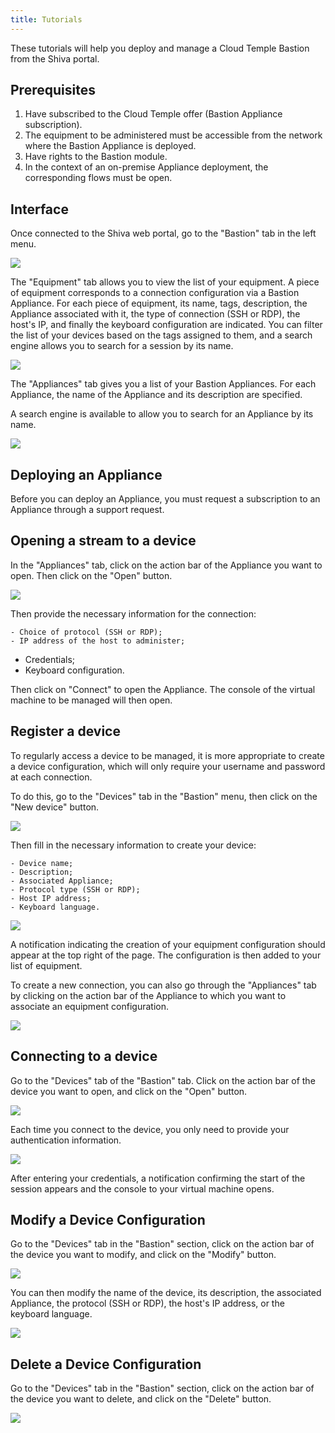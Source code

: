 ```yaml
---
title: Tutorials
---
```


These tutorials will help you deploy and manage a Cloud Temple Bastion from the Shiva portal.

## Prerequisites

1. Have subscribed to the Cloud Temple offer (Bastion Appliance subscription).
2. The equipment to be administered must be accessible from the network where the Bastion Appliance is deployed.
3. Have rights to the Bastion module.
4. In the context of an on-premise Appliance deployment, the corresponding flows must be open.

## Interface

Once connected to the Shiva web portal, go to the "Bastion" tab in the left menu.

![](images/sessions.png)

The "Equipment" tab allows you to view the list of your equipment. A piece of equipment corresponds to a connection configuration via a Bastion Appliance. For each piece of equipment, its name, tags, description, the Appliance associated with it, the type of connection (SSH or RDP), the host's IP, and finally the keyboard configuration are indicated.
You can filter the list of your devices based on the tags assigned to them, and a search engine allows you to search for a session by its name.

![](images/sessions2.png)

The "Appliances" tab gives you a list of your Bastion Appliances. For each Appliance, the name of the Appliance and its description are specified.

A search engine is available to allow you to search for an Appliance by its name.

![](images/appliances.png)

## Deploying an Appliance
Before you can deploy an Appliance, you must request a subscription to an Appliance through a support request.

## Opening a stream to a device
In the "Appliances" tab, click on the action bar of the Appliance you want to open. Then click on the "Open" button.

![](images/ouvrir_appliance.png)

Then provide the necessary information for the connection:

    - Choice of protocol (SSH or RDP);
    - IP address of the host to administer;
- Credentials;
- Keyboard configuration.

Then click on "Connect" to open the Appliance. The console of the virtual machine to be managed will then open.

## Register a device

To regularly access a device to be managed, it is more appropriate to create a device configuration, which will only require your username and password at each connection.

To do this, go to the "Devices" tab in the "Bastion" menu, then click on the "New device" button.

![](images/creer_session.png)

Then fill in the necessary information to create your device:

    - Device name;
    - Description;
    - Associated Appliance;
    - Protocol type (SSH or RDP);
    - Host IP address;
    - Keyboard language.

![](images/creer_session2.png)

A notification indicating the creation of your equipment configuration should appear at the top right of the page. The configuration is then added to your list of equipment.

To create a new connection, you can also go through the "Appliances" tab by clicking on the action bar of the Appliance to which you want to associate an equipment configuration.

![](images/creer_session3.png)

## Connecting to a device

Go to the "Devices" tab of the "Bastion" tab. Click on the action bar of the device you want to open, and click on the "Open" button.

![](images/ouvrir_session.png)

Each time you connect to the device, you only need to provide your authentication information.

![](images/ouvrir_session2.png)

After entering your credentials, a notification confirming the start of the session appears and the console to your virtual machine opens.
## Modify a Device Configuration

Go to the "Devices" tab in the "Bastion" section, click on the action bar of the device you want to modify, and click on the "Modify" button.

![](images/modifier_session.png)

You can then modify the name of the device, its description, the associated Appliance, the protocol (SSH or RDP), the host's IP address, or the keyboard language.

![](images/modifier_session2.png)

## Delete a Device Configuration

Go to the "Devices" tab in the "Bastion" section, click on the action bar of the device you want to delete, and click on the "Delete" button.

![](images/supprimer_session.png)